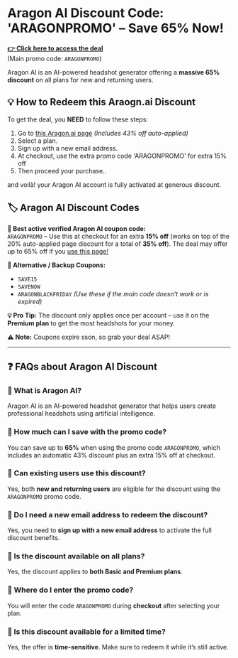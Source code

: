 # Aragon AI Discount Code: 'ARAGONPROMO' – Save 65% Now!

[**👉 Click here to access the deal**](https://www.aragon.ai/pricing?via=gthb)  
(Main promo code: `ARAGONPROMO`)

Aragon AI is an AI-powered headshot generator offering a **massive 65% discount** on all plans for new and returning users.


## 💡 How to Redeem this Araogn.ai Discount
To get the deal, you **NEED** to follow these steps:

1. Go to [this Aragon.ai page](https://www.aragon.ai/pricing?via=gthb) *(Includes 43% off auto-applied)*
2. Select a plan.
3. Sign up with a new email address.
4. At checkout, use the extra promo code 'ARAGONPROMO' for extra 15% off
5. Then proceed your purchase..

and voilà! your Aragon AI account is fully activated at generous discount.



## 🏷️ Aragon AI Discount Codes

**🔹 Best active verified Aragon AI coupon code:**  
`ARAGONPROMO` – Use this at checkout for an extra **15% off** (works on top of the 20% auto-applied page discount for a total of **35% off**). The deal may offer up to 65% off if you [use this page!](https://www.aragon.ai/pricing?via=gthb)

**🔸 Alternative / Backup Coupons:**  
- `SAVE15`
- `SAVENOW`
- `ARAGONBLACKFRIDAY`
*(Use these if the main code doesn’t work or is expired)*

**💡 Pro Tip:** The discount only applies once per account – use it on the **Premium plan** to get the most headshots for your money.

**⚠️ Note:** Coupons expire sson, so grab your deal ASAP!

---

## ❓ FAQs about Aragon AI Discount

### 🔹 What is Aragon AI?

Aragon AI is an AI-powered headshot generator that helps users create professional headshots using artificial intelligence.

### 🔹 How much can I save with the promo code?

You can save up to **65%** when using the promo code `ARAGONPROMO`, which includes an automatic 43% discount plus an extra 15% off at checkout.

### 🔹 Can existing users use this discount?

Yes, both **new and returning users** are eligible for the discount using the `ARAGONPROMO` promo code.

### 🔹 Do I need a new email address to redeem the discount?

Yes, you need to **sign up with a new email address** to activate the full discount benefits.

### 🔹 Is the discount available on all plans?

Yes, the discount applies to **both Basic and Premium plans**.

### 🔹 Where do I enter the promo code?

You will enter the code `ARAGONPROMO` during **checkout** after selecting your plan.

### 🔹 Is this discount available for a limited time?

Yes, the offer is **time-sensitive**. Make sure to redeem it while it’s still active.


